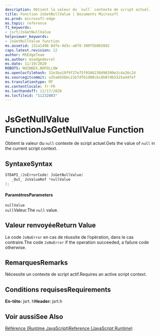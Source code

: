 ```yaml
---
description: Obtient la valeur du `null` contexte de script actuel.
title: Fonction JsGetNullValue | Documents Microsoft
ms.prod: microsoft-edge
ms.topic: reference
f1_keywords:
- jsrt/JsGetNullValue
helpviewer_keywords:
- JsGetNullValue function
ms.assetid: 132a1496-8dfe-4d3c-a8f8-389f5b0b50d2
caps.latest.revision: 12
author: MSEdgeTeam
ms.author: msedgedevrel
ms.date: 11/19/2020
ROBOTS: NOINDEX,NOFOLLOW
ms.openlocfilehash: 31e1ba19f9f27e75f0166238d98390e2c4a26c24
ms.sourcegitcommit: a35a6b5bbc21b7df61d08cbc6b074b5325ad4fef
ms.translationtype: MT
ms.contentlocale: fr-FR
ms.lasthandoff: 12/17/2020
ms.locfileid: "11232803"
---
```

# <span data-ttu-id="a3115-103">JsGetNullValue Function</span><span class="sxs-lookup"><span data-stu-id="a3115-103">JsGetNullValue Function</span></span>

<span data-ttu-id="a3115-104">Obtient la valeur du `null` contexte de script actuel.</span><span class="sxs-lookup"><span data-stu-id="a3115-104">Gets the value of `null` in the current script context.</span></span>  
  
## <span data-ttu-id="a3115-105">Syntaxe</span><span class="sxs-lookup"><span data-stu-id="a3115-105">Syntax</span></span>  
  
```cpp  
STDAPI_(JsErrorCode) JsGetNullValue(  
   _Out_ JsValueRef *nullValue  
);  
```  
  
#### <span data-ttu-id="a3115-106">Paramètres</span><span class="sxs-lookup"><span data-stu-id="a3115-106">Parameters</span></span>  
 `nullValue`  
 <span data-ttu-id="a3115-107">`null`Valeur.</span><span class="sxs-lookup"><span data-stu-id="a3115-107">The `null` value.</span></span>  
  
## <span data-ttu-id="a3115-108">Valeur renvoyée</span><span class="sxs-lookup"><span data-stu-id="a3115-108">Return Value</span></span>  
 <span data-ttu-id="a3115-109">Le code `JsNoError` en cas de réussite de l’opération, dans le cas contraire.</span><span class="sxs-lookup"><span data-stu-id="a3115-109">The code `JsNoError` if the operation succeeded, a failure code otherwise.</span></span>  
  
## <span data-ttu-id="a3115-110">Remarques</span><span class="sxs-lookup"><span data-stu-id="a3115-110">Remarks</span></span>  
 <span data-ttu-id="a3115-111">Nécessite un contexte de script actif.</span><span class="sxs-lookup"><span data-stu-id="a3115-111">Requires an active script context.</span></span>  
  
## <span data-ttu-id="a3115-112">Conditions requises</span><span class="sxs-lookup"><span data-stu-id="a3115-112">Requirements</span></span>  
 <span data-ttu-id="a3115-113">**En-tête:** jsrt. h</span><span class="sxs-lookup"><span data-stu-id="a3115-113">**Header:** jsrt.h</span></span>  
  
## <span data-ttu-id="a3115-114">Voir aussi</span><span class="sxs-lookup"><span data-stu-id="a3115-114">See Also</span></span>  
 [<span data-ttu-id="a3115-115">Référence (Runtime JavaScript)</span><span class="sxs-lookup"><span data-stu-id="a3115-115">Reference (JavaScript Runtime)</span></span>](../chakra-hosting/reference-javascript-runtime.md)
